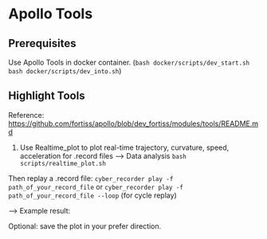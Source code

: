 # Apollo Tools

## Prerequisites
Use Apollo Tools in docker container.
(`bash docker/scripts/dev_start.sh`
`bash docker/scripts/dev_into.sh`)

## Highlight Tools
Reference: https://github.com/fortiss/apollo/blob/dev_fortiss/modules/tools/README.md

1. Use Realtime_plot to plot real-time trajectory, curvature, speed, acceleration for .record files --> Data analysis
```bash scripts/realtime_plot.sh```

Then replay a .record file:
`cyber_recorder play -f path_of_your_record_file` or `cyber_recorder play -f path_of_your_record_file --loop` (for cycle replay)

--> Example result:


Optional: save the plot in your prefer direction.
